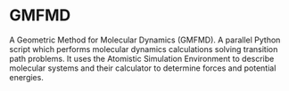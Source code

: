 # GMFMD
A Geometric Method for Molecular Dynamics (GMFMD). A parallel Python script which performs molecular dynamics calculations solving transition path problems. It uses the Atomistic Simulation Environment to describe molecular systems and their calculator to determine forces and potential energies.